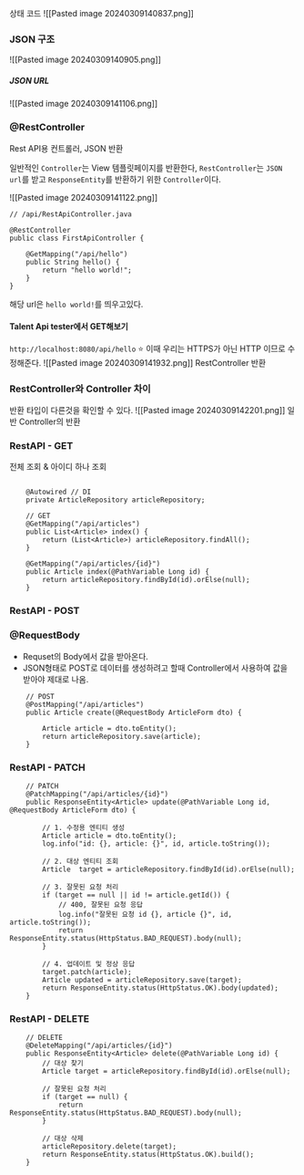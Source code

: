 
상태 코드
![[Pasted image 20240309140837.png]]

### JSON 구조

![[Pasted image 20240309140905.png]]

##### JSON URL
![[Pasted image 20240309141106.png]]

### @RestController
Rest API용 컨트롤러, JSON 반환

일반적인 `Controller`는 View 템플릿페이지를 반환한다, `RestController`는 `JSON url`를 받고 `ResponseEntity`를 반환하기 위한 `Controller`이다.

![[Pasted image 20240309141122.png]]
```
// /api/RestApiController.java

@RestController  
public class FirstApiController {  
  
	@GetMapping("/api/hello")  
	public String hello() {  
		return "hello world!";  
	}  
}
```
해당 url은 `hello world!`를 띄우고있다.

#### Talent Api tester에서 GET해보기

`http://localhost:8080/api/hello`
⭐ 이때 우리는 HTTPS가 아닌  HTTP 이므로  수정해준다.
![[Pasted image 20240309141932.png]]
				RestController 반환
### RestController와 Controller 차이

반환 타입이 다른것을 확인할 수 있다.
![[Pasted image 20240309142201.png]] 일반 Controller의 반환

### RestAPI - GET

전체 조회 & 아이디 하나 조회
```

    @Autowired // DI
    private ArticleRepository articleRepository;

    // GET
    @GetMapping("/api/articles")
    public List<Article> index() {
        return (List<Article>) articleRepository.findAll();
    }

    @GetMapping("/api/articles/{id}")
    public Article index(@PathVariable Long id) {
        return articleRepository.findById(id).orElse(null);
    }
```

### RestAPI - POST
### @RequestBody
- Requset의 Body에서 값을 받아온다.
- JSON형태로 POST로 데이터를 생성하려고 할때 Controller에서 사용하여 값을 받아야 제대로 나옴.

```
    // POST
    @PostMapping("/api/articles")
    public Article create(@RequestBody ArticleForm dto) {

        Article article = dto.toEntity();
        return articleRepository.save(article);
    }
```


### RestAPI - PATCH

```
    // PATCH
    @PatchMapping("/api/articles/{id}")
    public ResponseEntity<Article> update(@PathVariable Long id, @RequestBody ArticleForm dto) {

        // 1. 수정용 엔티티 생성
        Article article = dto.toEntity();
        log.info("id: {}, article: {}", id, article.toString());

        // 2. 대상 엔티티 조회
        Article  target = articleRepository.findById(id).orElse(null);

        // 3. 잘못된 요청 처리
        if (target == null || id != article.getId()) {
            // 400, 잘못된 요청 응답
            log.info("잘못된 요청 id {}, article {}", id, article.toString());
            return ResponseEntity.status(HttpStatus.BAD_REQUEST).body(null);
        }

        // 4. 업데이트 및 정상 응답
        target.patch(article);
        Article updated = articleRepository.save(target);
        return ResponseEntity.status(HttpStatus.OK).body(updated);
    }
```

### RestAPI - DELETE
```
    // DELETE
    @DeleteMapping("/api/articles/{id}")
    public ResponseEntity<Article> delete(@PathVariable Long id) {
        // 대상 찾기
        Article target = articleRepository.findById(id).orElse(null);

        // 잘못된 요청 처리
        if (target == null) {
            return ResponseEntity.status(HttpStatus.BAD_REQUEST).body(null);
        }

        // 대상 삭제
        articleRepository.delete(target);
        return ResponseEntity.status(HttpStatus.OK).build();
    }
```
